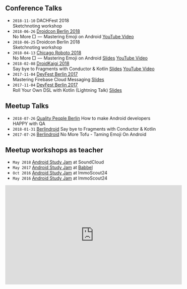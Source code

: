 <h2>Conference Talks</h2>

- `2018-11-10` DACHFest 2018<br/>Sketchnoting workshop
- `2018-06-26` [Droidcon Berlin 2018](https://www.de.droidcon.com/Sessions/NO-MORE-%E2%96%A1-%E2%80%8A%E2%80%94%E2%80%8A-MASTERING-EMOJI-ON-ANDROID)
<br/>No More □  —  Mastering Emoji on Android [YouTube Video](https://www.youtube.com/watch?v=Y1OB-RFHtkA&t=0s&list=PL0ExjqIDnsf5wNdOe5gNdb7uqi7DwpVoL&index=5)<br/>
- `2018-06-25` Droidcon Berlin 2018<br/>Sketchnoting workshop
- `2018-04-13` [Chicago Roboto 2018](http://chicagoroboto.com/sessions/no-%E2%96%A1-%E2%80%8A-%E2%80%8A-mastering-emoji-android/)
<br/>No More □  —  Mastering Emoji on Android [Slides](https://speakerdeck.com/miquelbeltran/no-more-tofu-mastering-emoji-on-android-chicago-roboto)
[YouTube Video](https://www.youtube.com/watch?v=wpvaZ2XbmXU)<br/>
- `2018-02-08` [DroidKaigi 2018](https://droidkaigi.jp/2018/)<br/>
Say bye to Fragments with Conductor & Kotlin [Slides](https://speakerdeck.com/miquelbeltran/say-bye-to-fragments-with-conductor-and-kotlin)
[YouTube Video](https://www.youtube.com/watch?v=rsmvQBGJYcM)<br/>
- `2017-11-04` [DevFest Berlin 2017](https://2017.devfest-berlin.de/schedule/day2?sessionId=20602)<br/>
Mastering Firebase Cloud Messaging [Slides](https://speakerdeck.com/miquelbeltran/mastering-firebase-cloud-messaging)<br/>
- `2017-11-04` [DevFest Berlin 2017](https://2017.devfest-berlin.de/schedule/day2?sessionId=2012022)<br/>
Roll Your Own DSL with Kotlin (Lightning Talk) [Slides](https://speakerdeck.com/miquelbeltran/roll-your-own-dsl-with-kotlin-lightning-talk)<br/>

<h2>Meetup Talks</h2>

- `2018-07-26` [Quality People Berlin](https://www.meetup.com/Quality-People-Berlin/events/251231197/) How to make Android developers HAPPY with QA
- `2018-01-31` [Berlindroid](https://www.meetup.com/de-DE/GDG-Berlin-Android/events/240633950/?eventId=240633950) Say bye to Fragments with Conductor & Kotlin
- `2017-07-26` [Berlindroid](https://www.meetup.com/GDG-Berlin-Android/events/239504328/) No More Tofu - Taming Emoji On Android

<h2>Meetup workshops as teacher</h2>

- `May 2018` [Android Study Jam](http://wtmberlin.com/android-study-jam/) at SoundCloud
- `May 2017` [Android Study Jam](http://wtmberlin.com/android-study-jam/) at [Babbel](https://bytes.babbel.com/en/articles/2017-03-03-android-study-jam.html)
- `Oct 2016` [Android Study Jam](http://wtmberlin.com/android-study-jam/) at ImmoScout24
- `May 2016` [Android Study Jam](http://wtmberlin.com/android-study-jam/) at ImmoScout24

<iframe width="560" height="315" src="https://www.youtube-nocookie.com/embed/uFpJD_iJHjs?rel=0" frameborder="0" allow="autoplay; encrypted-media" allowfullscreen></iframe>
